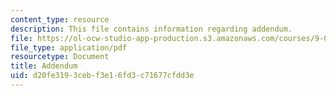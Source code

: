 ```yaml
---
content_type: resource
description: This file contains information regarding addendum.
file: https://ol-ocw-studio-app-production.s3.amazonaws.com/courses/9-07-statistics-for-brain-and-cognitive-science-fall-2016/d20fe3193cebf3e16fd3c71677cfdd3e_MIT9_07F16_lec13_Adendm.pdf
file_type: application/pdf
resourcetype: Document
title: Addendum
uid: d20fe319-3ceb-f3e1-6fd3-c71677cfdd3e
---
```

